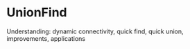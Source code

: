 # UnionFind
Understanding: dynamic connectivity, quick find, quick union, improvements, applications
